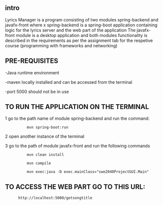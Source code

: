 ## intro
Lyrics Manager is a program consisting of two modules spring-backend and javafx-front where x spring-backend
is a spring-boot application containing logic for the lyrics server and the web part of the application
The javafx-front module is a desktop application and both modules functionality is described in the requirements 
as per the assignment tab for the respetive course (programming with frameworks and networking)

## PRE-REQUISITES 

-Java runtime environment

-maven locally installed and can be accessed from the terminal

-port 5000 should not be in use 



## TO RUN THE APPLICATION ON THE TERMINAL

1 go to the path name of module spring-backend and run the command:

              mvn spring-boot:run

2 open another instance of the terminal

3 go to the path of module javafx-front and run the following commands

              mvn clean install

              mvn compile

              mvn exec:java -D exec.mainClass="swe2040ProjectGUI.Main"

## TO ACCESS  THE WEB PART GO TO THIS URL:
          http://localhost:5000/getsongtitle
